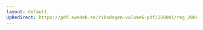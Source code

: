 ```yaml
---
layout: default
UpRedirect: https://pdf.swedeb.se/riksdagen-volumeG-pdf/200001/reg_200001/reg_200001_0336.pdf
---
```

